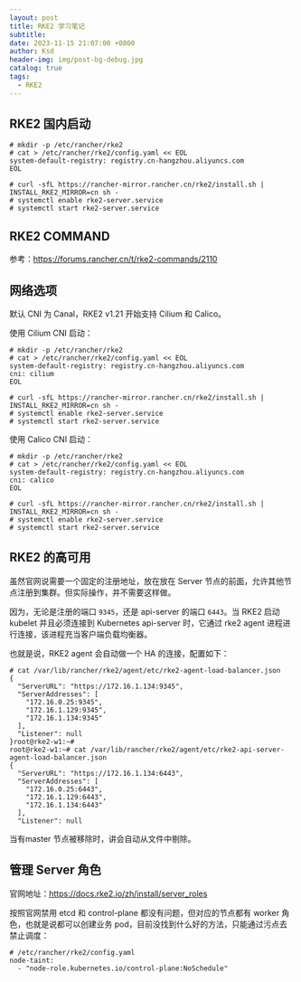 ```yaml
---
layout: post
title: RKE2 学习笔记
subtitle:
date: 2023-11-15 21:07:00 +0800
author: Ksd
header-img: img/post-bg-debug.jpg
catalog: true
tags:
  - RKE2
---
```


## RKE2 国内启动

```
# mkdir -p /etc/rancher/rke2
# cat > /etc/rancher/rke2/config.yaml << EOL
system-default-registry: registry.cn-hangzhou.aliyuncs.com
EOL

# curl -sfL https://rancher-mirror.rancher.cn/rke2/install.sh | INSTALL_RKE2_MIRROR=cn sh -
# systemctl enable rke2-server.service
# systemctl start rke2-server.service
```

## RKE2 COMMAND

参考：https://forums.rancher.cn/t/rke2-commands/2110

## 网络选项

默认 CNI 为 Canal，RKE2 v1.21 开始支持 Cilium 和 Calico。

使用 Cilium CNI 启动：
```
# mkdir -p /etc/rancher/rke2
# cat > /etc/rancher/rke2/config.yaml << EOL
system-default-registry: registry.cn-hangzhou.aliyuncs.com
cni: cilium
EOL

# curl -sfL https://rancher-mirror.rancher.cn/rke2/install.sh | INSTALL_RKE2_MIRROR=cn sh -
# systemctl enable rke2-server.service
# systemctl start rke2-server.service
```

使用 Calico CNI 启动：
```
# mkdir -p /etc/rancher/rke2
# cat > /etc/rancher/rke2/config.yaml << EOL
system-default-registry: registry.cn-hangzhou.aliyuncs.com
cni: calico
EOL

# curl -sfL https://rancher-mirror.rancher.cn/rke2/install.sh | INSTALL_RKE2_MIRROR=cn sh -
# systemctl enable rke2-server.service
# systemctl start rke2-server.service
```

## RKE2 的高可用

虽然官网说需要一个固定的注册地址，放在放在 Server 节点的前面，允许其他节点注册到集群。但实际操作，并不需要这样做。

因为，无论是注册的端口 `9345`，还是 api-server 的端口 `6443`。当 RKE2 启动 kubelet 并且必须连接到 Kubernetes api-server 时，它通过 rke2 agent 进程进行连接，该进程充当客户端负载均衡器。

也就是说，RKE2 agent 会自动做一个 HA 的连接，配置如下：
```
# cat /var/lib/rancher/rke2/agent/etc/rke2-agent-load-balancer.json
{
  "ServerURL": "https://172.16.1.134:9345",
  "ServerAddresses": [
    "172.16.0.25:9345",
    "172.16.1.129:9345",
    "172.16.1.134:9345"
  ],
  "Listener": null
}root@rke2-w1:~#
root@rke2-w1:~# cat /var/lib/rancher/rke2/agent/etc/rke2-api-server-agent-load-balancer.json
{
  "ServerURL": "https://172.16.1.134:6443",
  "ServerAddresses": [
    "172.16.0.25:6443",
    "172.16.1.129:6443",
    "172.16.1.134:6443"
  ],
  "Listener": null
```
当有master 节点被移除时，讲会自动从文件中剔除。

## 管理 Server 角色

官网地址：https://docs.rke2.io/zh/install/server_roles

按照官网禁用 etcd 和 control-plane 都没有问题，但对应的节点都有 worker 角色，也就是说都可以创建业务 pod，目前没找到什么好的方法，只能通过污点去禁止调度：

```
# /etc/rancher/rke2/config.yaml
node-taint:
  - "node-role.kubernetes.io/control-plane:NoSchedule"
```

